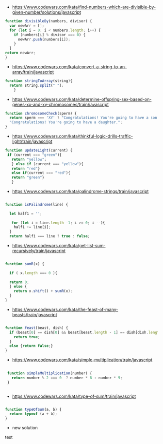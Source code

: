 * https://www.codewars.com/kata/find-numbers-which-are-divisible-by-given-number/solutions/javascript
```javascript 
function divisibleBy(numbers, divisor) {
  var newArr = [];
  for (let i = 0; i < numbers.length; i++) {
    if (numbers[i] % divisor === 0) {
      newArr.push(numbers[i]);
    } 
  }
return newArr;
}

```
* https://www.codewars.com/kata/convert-a-string-to-an-array/train/javascript

```javascript
function stringToArray(string){
  return string.split(" ");
	}
```
* https://www.codewars.com/kata/determine-offspring-sex-based-on-genes-xx-and-xy-chromosomes/train/javascript

```javascript
function chromosomeCheck(sperm) {
  return sperm === 'XY' ? "Congratulations! You're going to have a son." :
  "Congratulations! You're going to have a daughter.";
}
```
* https://www.codewars.com/kata/thinkful-logic-drills-traffic-light/train/javascript

```javascript
function updateLight(current) {
 if (current === "green"){
   return "yellow";
   } else if (current === "yellow"){
   return "red"}
   else if(current === "red"){
   return "green"}
   }
   ```
   * https://www.codewars.com/kata/palindrome-strings/train/javascript
   
   ```javascript
   
   function isPalindrome(line) {
     
     let half1 = '';
     
      for (let i = line.length -1; i >= 0; i --){
       half1 += line[i];
     }
     return half1 === line ? true : false;
   
   ```
   * https://www.codewars.com/kata/get-list-sum-recursively/train/javascript
   
  ```javascript 
  
  function sumR(x) {
    
    if ( x.length === 0 ){
      
    return 0;
    } else {
      return x.shift() + sumR(x);
    }
  }
  
  ```
  
 * https://www.codewars.com/kata/the-feast-of-many-beasts/train/javascript
 
 ```javascript 
 
 function feast(beast, dish) {
   if (beast[0] == dish[0] && beast[beast.length - 1] == dish[dish.length - 1]) {
     return true;
   }
   else {return false;}
 }
 
 ```
 * https://www.codewars.com/kata/simple-multiplication/train/javascript
 
 ```javascript
  
  function simpleMultiplication(number) {
    return number % 2 === 0  ? number * 8 : number * 9; 
  }
  
  ```
  
  * https://www.codewars.com/kata/type-of-sum/train/javascript
  
  ```javascript
  
  function typeOfSum(a, b) {
    return typeof (a + b);
  }
  
  ``` 
  
  * new solution
  
  test